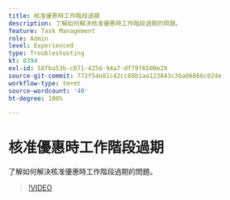 ```yaml
---
title: 核准優惠時工作階段過期
description: 了解如何解決核准優惠時工作階段過期的問題。
feature: Task Management
role: Admin
level: Experienced
type: Troubleshooting
kt: 8394
exl-id: 58fba53b-c071-4256-94a7-df79f6500e29
source-git-commit: 772f54e81c42cc88b1aa123843c36a06866c024e
workflow-type: tm+mt
source-wordcount: '40'
ht-degree: 100%

---
```


# 核准優惠時工作階段過期

了解如何解決核准優惠時工作階段過期的問題。

>[!VIDEO](https://video.tv.adobe.com/v/335898?quality=12)

